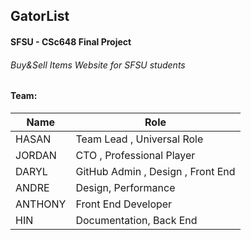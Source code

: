 ## GatorList
#### SFSU - CSc648 Final Project
###### Buy&Sell Items Website for SFSU students

#### Team: 

| Name | Role | 
| ------ | ------ |
| HASAN | Team Lead , Universal Role |
| JORDAN | CTO , Professional Player | 
| DARYL | GitHub Admin , Design , Front End  | 
| ANDRE | Design, Performance | 
| ANTHONY | Front End Developer  |
| HIN | Documentation, Back End | 
